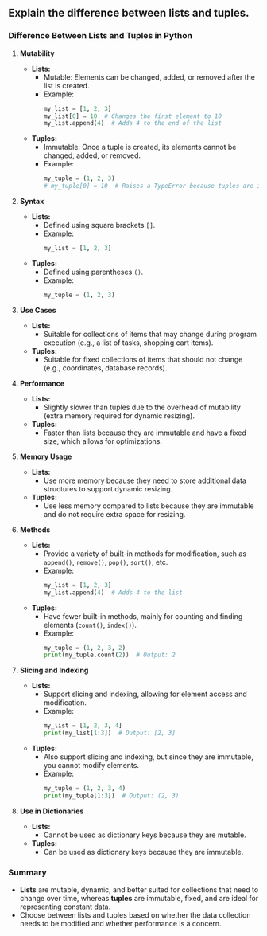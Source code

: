## Explain the difference between lists and tuples.


### Difference Between Lists and Tuples in Python

1. **Mutability**
   - **Lists:**
     - Mutable: Elements can be changed, added, or removed after the list is created.
     - Example: 
       ```python
       my_list = [1, 2, 3]
       my_list[0] = 10  # Changes the first element to 10
       my_list.append(4)  # Adds 4 to the end of the list
       ```
   - **Tuples:**
     - Immutable: Once a tuple is created, its elements cannot be changed, added, or removed.
     - Example:
       ```python
       my_tuple = (1, 2, 3)
       # my_tuple[0] = 10  # Raises a TypeError because tuples are immutable
       ```

2. **Syntax**
   - **Lists:**
     - Defined using square brackets `[]`.
     - Example:
       ```python
       my_list = [1, 2, 3]
       ```
   - **Tuples:**
     - Defined using parentheses `()`.
     - Example:
       ```python
       my_tuple = (1, 2, 3)
       ```

3. **Use Cases**
   - **Lists:**
     - Suitable for collections of items that may change during program execution (e.g., a list of tasks, shopping cart items).
   - **Tuples:**
     - Suitable for fixed collections of items that should not change (e.g., coordinates, database records).

4. **Performance**
   - **Lists:**
     - Slightly slower than tuples due to the overhead of mutability (extra memory required for dynamic resizing).
   - **Tuples:**
     - Faster than lists because they are immutable and have a fixed size, which allows for optimizations.

5. **Memory Usage**
   - **Lists:**
     - Use more memory because they need to store additional data structures to support dynamic resizing.
   - **Tuples:**
     - Use less memory compared to lists because they are immutable and do not require extra space for resizing.

6. **Methods**
   - **Lists:**
     - Provide a variety of built-in methods for modification, such as `append()`, `remove()`, `pop()`, `sort()`, etc.
     - Example:
       ```python
       my_list = [1, 2, 3]
       my_list.append(4)  # Adds 4 to the list
       ```
   - **Tuples:**
     - Have fewer built-in methods, mainly for counting and finding elements (`count()`, `index()`).
     - Example:
       ```python
       my_tuple = (1, 2, 3, 2)
       print(my_tuple.count(2))  # Output: 2
       ```

7. **Slicing and Indexing**
   - **Lists:**
     - Support slicing and indexing, allowing for element access and modification.
     - Example:
       ```python
       my_list = [1, 2, 3, 4]
       print(my_list[1:3])  # Output: [2, 3]
       ```
   - **Tuples:**
     - Also support slicing and indexing, but since they are immutable, you cannot modify elements.
     - Example:
       ```python
       my_tuple = (1, 2, 3, 4)
       print(my_tuple[1:3])  # Output: (2, 3)
       ```

8. **Use in Dictionaries**
   - **Lists:**
     - Cannot be used as dictionary keys because they are mutable.
   - **Tuples:**
     - Can be used as dictionary keys because they are immutable.

### Summary
- **Lists** are mutable, dynamic, and better suited for collections that need to change over time, whereas **tuples** are immutable, fixed, and are ideal for representing constant data.
- Choose between lists and tuples based on whether the data collection needs to be modified and whether performance is a concern.
